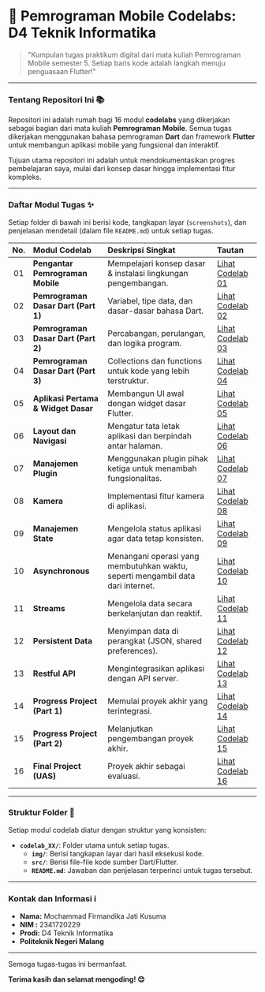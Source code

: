 # 🚀 Pemrograman Mobile Codelabs: D4 Teknik Informatika

> "Kumpulan tugas praktikum digital dari mata kuliah Pemrograman Mobile semester 5. Setiap baris kode adalah langkah menuju penguasaan Flutter!"

---

### Tentang Repositori Ini 📚

Repositori ini adalah rumah bagi 16 modul **codelabs** yang dikerjakan sebagai bagian dari mata kuliah **Pemrograman Mobile**. Semua tugas dikerjakan menggunakan bahasa pemrograman **Dart** dan framework **Flutter** untuk membangun aplikasi mobile yang fungsional dan interaktif.

Tujuan utama repositori ini adalah untuk mendokumentasikan progres pembelajaran saya, mulai dari konsep dasar hingga implementasi fitur kompleks.

---

### Daftar Modul Tugas ✨

Setiap folder di bawah ini berisi kode, tangkapan layar (`screenshots`), dan penjelasan mendetail (dalam file `README.md`) untuk setiap tugas.

| No. | Modul Codelab                       | Deskripsi Singkat                                                               | Tautan                                                                                               |
| :-: | :---------------------------------- | :------------------------------------------------------------------------------ | :--------------------------------------------------------------------------------------------------- |
| 01  | **Pengantar Pemrograman Mobile**    | Mempelajari konsep dasar & instalasi lingkungan pengembangan.                   | [Lihat Codelab 01](https://github.com/FirmanJK/Codelabs-Pemrograman-Mobile/tree/main/codelab01_dart) |
| 02  | **Pemrograman Dasar Dart (Part 1)** | Variabel, tipe data, dan dasar-dasar bahasa Dart.                               | [Lihat Codelab 02](https://github.com/FirmanJK/Codelabs-Pemrograman-Mobile/tree/main/codelab02_dart) |
| 03  | **Pemrograman Dasar Dart (Part 2)** | Percabangan, perulangan, dan logika program.                                    | [Lihat Codelab 03](https://github.com/FirmanJK/Codelabs-Pemrograman-Mobile/tree/main/codelab03_dart) |
| 04  | **Pemrograman Dasar Dart (Part 3)** | Collections dan functions untuk kode yang lebih terstruktur.                    | [Lihat Codelab 04]()                                                                                 |
| 05  | **Aplikasi Pertama & Widget Dasar** | Membangun UI awal dengan widget dasar Flutter.                                  | [Lihat Codelab 05]()                                                                                 |
| 06  | **Layout dan Navigasi**             | Mengatur tata letak aplikasi dan berpindah antar halaman.                       | [Lihat Codelab 06](h)                                                                                |
| 07  | **Manajemen Plugin**                | Menggunakan plugin pihak ketiga untuk menambah fungsionalitas.                  | [Lihat Codelab 07]()                                                                                 |
| 08  | **Kamera**                          | Implementasi fitur kamera di aplikasi.                                          | [Lihat Codelab 08]()                                                                                 |
| 09  | **Manajemen State**                 | Mengelola status aplikasi agar data tetap konsisten.                            | [Lihat Codelab 09]()                                                                                 |
| 10  | **Asynchronous**                    | Menangani operasi yang membutuhkan waktu, seperti mengambil data dari internet. | [Lihat Codelab 10]()                                                                                 |
| 11  | **Streams**                         | Mengelola data secara berkelanjutan dan reaktif.                                | [Lihat Codelab 11]()                                                                                 |
| 12  | **Persistent Data**                 | Menyimpan data di perangkat (JSON, shared preferences).                         | [Lihat Codelab 12]()                                                                                 |
| 13  | **Restful API**                     | Mengintegrasikan aplikasi dengan API server.                                    | [Lihat Codelab 13]()                                                                                 |
| 14  | **Progress Project (Part 1)**       | Memulai proyek akhir yang terintegrasi.                                         | [Lihat Codelab 14]()                                                                                 |
| 15  | **Progress Project (Part 2)**       | Melanjutkan pengembangan proyek akhir.                                          | [Lihat Codelab 15]()                                                                                 |
| 16  | **Final Project (UAS)**             | Proyek akhir sebagai evaluasi.                                                  | [Lihat Codelab 16]()                                                                                 |

---

### Struktur Folder 📂

Setiap modul codelab diatur dengan struktur yang konsisten:

- **`codelab_XX/`**: Folder utama untuk setiap tugas.
  - **`img/`**: Berisi tangkapan layar dari hasil eksekusi kode.
  - **`src/`**: Berisi file-file kode sumber Dart/Flutter.
  - **`README.md`**: Jawaban dan penjelasan terperinci untuk tugas tersebut.

---

### Kontak dan Informasi ℹ️

- **Nama:** Mochammad Firmandika Jati Kusuma
- **NIM :** 2341720229
- **Prodi:** D4 Teknik Informatika
- **Politeknik Negeri Malang**

---

Semoga tugas-tugas ini bermanfaat.

**Terima kasih dan selamat mengoding! 😊**
